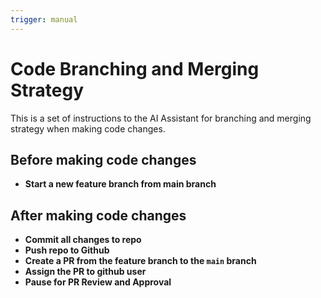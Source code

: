 ```yaml
---
trigger: manual
---
```


# Code Branching and Merging Strategy

This is a set of instructions to the AI Assistant for branching and merging strategy when making code changes.

## Before making code changes

* **Start a new feature branch from main branch**

## After making code changes

* **Commit all changes to repo**
* **Push repo to Github**
* **Create a PR from the feature branch to the `main` branch**
* **Assign the PR to github user**
* **Pause for PR Review and Approval**